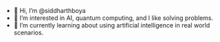 - 👋 Hi, I’m @siddharthboya
- 👀 I’m interested in AI, quantum computing, and I like solving problems.
- 🌱 I’m currently learning about using artificial intelligence in real world scenarios.

<!---
siddharthboya/siddharthboya is a ✨ special ✨ repository because its `README.md` (this file) appears on your GitHub profile.
You can click the Preview link to take a look at your changes.
--->
